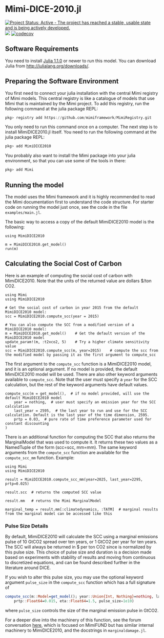 # Mimi-DICE-2010.jl

[![Project Status: Active - The project has reached a stable, usable state and is being actively developed.](http://www.repostatus.org/badges/latest/active.svg)](http://www.repostatus.org/#active)
![](https://github.com/anthofflab/MimiDICE2010.jl/workflows/Run%20tests/badge.svg)
[![codecov](https://codecov.io/gh/anthofflab/MimiDICE2010.jl/branch/master/graph/badge.svg)](https://codecov.io/gh/anthofflab/MimiDICE2010.jl)

## Software Requirements

You need to install [Julia 1.1.0](https://julialang.org) or newer to run this model. You can download Julia from http://julialang.org/downloads/.

## Preparing the Software Environment

You first need to connect your julia installation with the central Mimi registry of Mimi models. This central registry is like a catalogue of models that use Mimi that is maintained by the Mimi project. To add this registry, run the following command at the julia package REPL:

```julia
pkg> registry add https://github.com/mimiframework/MimiRegistry.git
```

You only need to run this command once on a computer.
The next step is to install MimiDICE2010.jl itself. You need to run the following command at the julia package REPL:

```julia
pkg> add MimiDICE2010
```

You probably also want to install the Mimi package into your julia environment, so that you can use some of the tools in there:

```julia
pkg> add Mimi
```

## Running the model

The model uses the Mimi framework and it is highly recommended to read the Mimi documentation first to understand the code structure. For starter code on running the model just once, see the code in the file `examples/main.jl`.

The basic way to access a copy of the default MimiDICE2010 model is the following:
```
using MimiDICE2010

m = MimiDICE2010.get_model()
run(m)
```

## Calculating the Social Cost of Carbon

Here is an example of computing the social cost of carbon with MimiDICE2010. Note that the units of the returned value are dollars $/ton CO2.
```
using Mimi
using MimiDICE2010

# Get the social cost of carbon in year 2015 from the default MimiDICE2010 model:
scc = MimiDICE2010.compute_scc(year = 2015)

# You can also compute the SCC from a modified version of a MimiDICE2010 model:
m = MimiDICE2010.get_model()    # Get the default version of the MimiDICE2010 model
update_param!(m, :t2xco2, 5)    # Try a higher climate sensitivity value
scc = MimiDICE2010.compute_scc(m, year=2015)    # compute the scc from the modified model by passing it as the first argument to compute_scc
```
The first argument to the `compute_scc` function is a MimiDICE2010 model, and it is an optional argument. If no model is provided, the default MimiDICE2010 model will be used. 
There are also other keyword arguments available to `compute_scc`. Note that the user must specify a `year` for the SCC calculation, but the rest of the keyword arguments have default values.
```
compute_scc(m = get_model(),  # if no model provided, will use the default MimiDICE2010 model
    year = nothing,  # user must specify an emission year for the SCC calculation
    last_year = 2595,  # the last year to run and use for the SCC calculation. Default is the last year of the time dimension, 2595.
    prtp = 0.03,  # pure rate of time preference parameter used for constant discounting
)
```
There is an additional function for computing the SCC that also returns the MarginalModel that was used to compute it. It returns these two values as a NamedTuple of the form (scc=scc, mm=mm). The same keyword arguments from the `compute_scc` function are available for the `compute_scc_mm` function. Example:
```
using Mimi
using MimiDICE2010

result = MimiDICE2010.compute_scc_mm(year=2025, last_year=2295, prtp=0.025)

result.scc  # returns the computed SCC value

result.mm   # returns the Mimi MarginalModel

marginal_temp = result.mm[:climatedynamics, :TATM]  # marginal results from the marginal model can be accessed like this
```

### Pulse Size Details

By default, MimiDICE2010 will calculate the SCC using a marginal emissions pulse of 10 GtCO2 spread over ten years, or 1 GtCO2 per year for ten years.  The SCC will always be returned in $ per ton CO2 since is normalized by this pulse size. This choice of pulse size and duration is a decision made based on experiments with stability of results and moving from continuous to discretized equations, and can be found described further in the literature around DICE.

If you wish to alter this pulse size, you may use the optional keyword argument `pulse_size` in the  `compute_scc` function which has a full signature of

```julia 
compute_scc(m::Model=get_model(); year::Union{Int, Nothing}=nothing, last_year::Int=model_years[end], 
    prtp::Float64=0.015, eta::Float64=1.5, pulse_size=1e10)
```
where `pulse_size` controls the size of the marginal emission pulse in GtCO2.

For a deeper dive into the machinery of this function, see the forum conversation [here](https://forum.mimiframework.org/t/mimifund-emissions-pulse/153/9), which is focused on MimiFUND but has similar internal machinery to MimiDICE2010, and the docstrings in `marginaldamage.jl`.